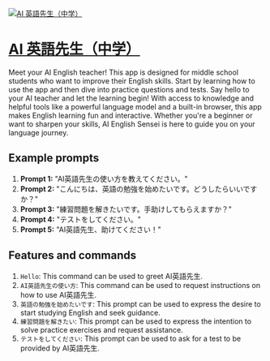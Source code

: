 [![AI 英語先生（中学）](https://files.oaiusercontent.com/file-uJq5iqTQLNFAuINGxLuUilO5?se=2123-10-17T23%3A55%3A52Z&sp=r&sv=2021-08-06&sr=b&rscc=max-age%3D31536000%2C%20immutable&rscd=attachment%3B%20filename%3Da75ba30e-9829-49e8-a16a-f04c1875bfc8.png&sig=W6NVrZJOnDp/0SGM0vX91dtHO8aKBidZU11Yx642Zt8%3D)](https://chat.openai.com/g/g-D8gBdmLth-ai-ying-yu-xian-sheng-zhong-xue)

# [AI 英語先生（中学）](https://chat.openai.com/g/g-D8gBdmLth-ai-ying-yu-xian-sheng-zhong-xue)

Meet your AI English teacher! This app is designed for middle school students who want to improve their English skills. Start by learning how to use the app and then dive into practice questions and tests. Say hello to your AI teacher and let the learning begin! With access to knowledge and helpful tools like a powerful language model and a built-in browser, this app makes English learning fun and interactive. Whether you're a beginner or want to sharpen your skills, AI English Sensei is here to guide you on your language journey.

## Example prompts

1. **Prompt 1:** "AI英語先生の使い方を教えてください。"
2. **Prompt 2:** "こんにちは、英語の勉強を始めたいです。どうしたらいいですか？"
3. **Prompt 3:** "練習問題を解きたいです。手助けしてもらえますか？"
4. **Prompt 4:** "テストをしてください。"
5. **Prompt 5:** "AI英語先生、助けてください！"

## Features and commands

1. `Hello`: This command can be used to greet AI英語先生.
2. `AI英語先生の使い方`: This command can be used to request instructions on how to use AI英語先生.
3. `英語の勉強を始めたいです`: This prompt can be used to express the desire to start studying English and seek guidance.
4. `練習問題を解きたい`: This prompt can be used to express the intention to solve practice exercises and request assistance.
5. `テストをしてください`: This prompt can be used to ask for a test to be provided by AI英語先生.